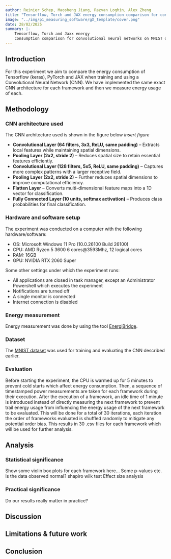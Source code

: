 ```yaml
---
author: Reinier Schep, Maosheng Jiang, Razvan Loghin, Alex Zheng
title: "Tensorflow, Torch and JAX energy consumption comparison for convolutional neural networks on MNIST"
image: "../img/p1_measuring_software/gX_template/cover.png"
date: 28/02/2025
summary: |-
    Tensorflow, Torch and Jaxx energy 
    consumption comparison for convolutional neural networks on MNIST dataset.
---
```


## Introduction
For this experiment we aim to compare the energy consumption of Tensorflow (keras), PyTorch and JAX when training and using a Convolutional Neural Network (CNN).
We have implemented the same exact CNN architecture for each framework and then we measure energy usage of each.


## Methodology
### CNN architecture used

The CNN architecture used is shown in the figure below *insert figure*

- **Convolutional Layer (64 filters, 3x3, ReLU, same padding)** – Extracts local features while maintaining spatial dimensions.
- **Pooling Layer (2x2, stride 2)** – Reduces spatial size to retain essential features efficiently.
- **Convolutional Layer (128 filters, 5x5, ReLU, same padding)** – Captures more complex patterns with a larger receptive field.
- **Pooling Layer (2x2, stride 2)** – Further reduces spatial dimensions to improve computational efficiency.
- **Flatten Layer** – Converts multi-dimensional feature maps into a 1D vector for classification.
- **Fully Connected Layer (10 units, softmax activation)** – Produces class probabilities for final classification.



### Hardware and software setup

The experiment was conducted on a computer with the following hardware/software:
- OS: Microsoft Windows 11 Pro (10.0.26100 Build 26100)
- CPU: AMD Ryzen 5 3600 6 cores@3593Mhz, 12 logical cores
- RAM: 16GB
- GPU: NVIDIA RTX 2060 Super

Some other settings under which the experiment runs:
- All applications are closed in task manager, except an Administrator Powershell which executes the experiment
- Notifications are turned off
- A single monitor is connected
- Internet connection is disabled

### Energy measurement
Energy measurement was done by using the tool [EnergiBridge](https://github.com/tdurieux/EnergiBridge).


### Dataset
The [MNIST dataset](https://www.kaggle.com/datasets/hojjatk/mnist-dataset) was used for training and evaluating the CNN described earlier.


### Evaluation
Before starting the experiment, the CPU is warmed up for 5 minutes to prevent cold starts which affect energy consumption.
Then, a sequence of timestamped power measurements are taken for each framework during their execution.
After the execution of a framework, an idle time of 1 minute is introduced instead of 
directly measuring the next framework to prevent trail energy usage from influencing the energy usage of the next framework to be evaluated. 
This will be done for a total of 30 iterations, each iteration the order of frameworks evaluated 
is shuffled randomly to mitigate any potential order bias.
This results in 30 .csv files for each framework which will be used for further analysis.


## Analysis
### Statistical significance
Show some violin box plots for each framework here...
Some p-values etc.
Is the data observed normal? shapiro wilk test
Effect size analysis

### Practical significance
Do our results really matter in practice?


## Discussion

## Limitations & future work

## Conclusion